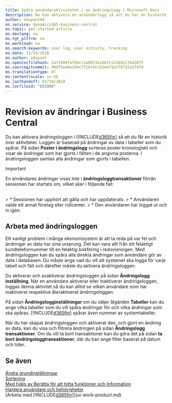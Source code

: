 ```yaml
---
title: Spåra användaraktivitetet i en ändringslogg | Microsoft Docs
description: Du kan aktivera en användarlogg så att du har en historik över alla ändringar som gjorts i spårade tabeller.
author: edupont04
ms.service: dynamics365-business-central
ms.topic: get-started-article
ms.devlang: na
ms.tgt_pltfrm: na
ms.workload: na
ms.search.keywords: user log, user activity, tracking
ms.date: 11/14/2018
ms.author: edupont
ms.openlocfilehash: 2a71909faf66c13a0923a10bfc12369127642875
ms.sourcegitcommit: d09f5ee0e164c7716f4ccb2ed71e2f9732a1f4f9
ms.translationtype: HT
ms.contentlocale: sv-SE
ms.lasthandoff: 03/19/2019
ms.locfileid: "852896"
---
```

# <a name="auditing-changes-in-business-central"></a>Revision av ändringar i Business Central

Du kan aktivera ändringsloggen i [!INCLUDE[d365fin](includes/d365fin_md.md)] så att du får en historik över aktiviteter. Loggen är baserad på ändringar av data i tabeller som du spårar. På sidan **Poster i ändringslogg** sorteras poster kronologiskt och visar de ändringar som har gjorts i fälten i de angivna posterna. I ändringsloggen samlas alla ändringar som gjorts i tabellen.

> [!Important]
> En användares ändringar visas inte i **ändringsloggtransaktioner** förrän sessionen har startats om, vilket sker i följande fall:
<br />
> * Sessionen har upphört att gälla och har uppdaterats.
> * Användaren valde ett annat företag eller rollcenter.
> * Den användaren har loggat ut och in igen.

## <a name="working-with-the-change-log"></a>Arbeta med ändringsloggen

Ett vanligt problem i många ekonomisystem är att ta reda på var fel och ändringar av data har sina ursprung. Det kan vara allt från ett felaktigt kundtelefonnummer till en felaktig bokföring i redovisningen. Med ändringsloggen kan du spåra alla direkta ändringar som användare gör av data i databasen. Du måste ange vad du vill att systemet ska logga för varje tabell och fält och därefter måste du aktivera ändringsloggen.  

Du aktiverar och avaktiverar ändringsloggen på sidan **Ändringslogg inställning**. När en användare aktiverar eller inaktiverar ändringsloggen, loggas denna aktivitet så du kan alltid se vilken användare som har inaktiverat respektive återaktiverat ändringsloggen.

På sidan **Ändringslogginställningar** om du väljer åtgärden **Tabeller** kan du ange vilka tabeller som du vill spåra ändringar för och vilka ändringar som ska spåras. [!INCLUDE[d365fin](includes/d365fin_md.md)] spårar även nummer av systemtabeller.

När du har skapat ändringsloggen och aktiverat den, och gjort en ändring av data, kan du visa och filtrera ändringen på sidan **Ändringslogg transaktioner**. Om du vill ta bort transaktioner kan du göra det på sidan **ta bort ändringsloggtransaktioner**, där du kan ange filter baserat på datum och tider.  

## <a name="see-also"></a>Se även
[Ändra grundinställningar](ui-change-basic-settings.md)  
[Sortering](ui-sorting.md)  
[Med hjälp av Berätta för att hitta funktioner och Information](ui-search.md)  
[Hantera användare och behörigheter](ui-how-users-permissions.md)    
[Arbeta med [!INCLUDE[d365fin](includes/d365fin_md.md)]](ui-work-product.md)  
